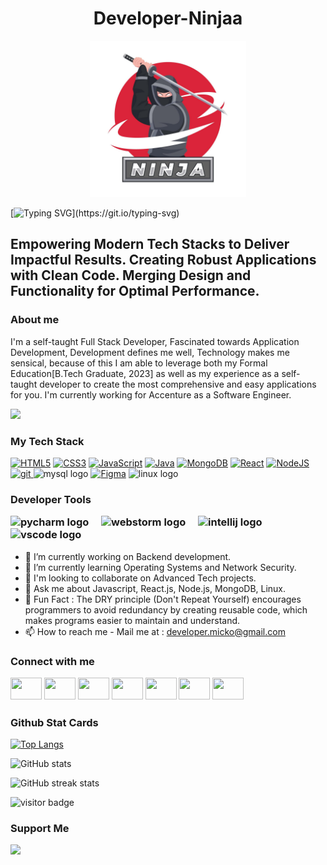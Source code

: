 <div align="center" display="flex">
<h1>Developer-Ninjaa</h1>

<img src="https://github.com/Developer-Ninjaa/Developer-Ninjaa/blob/7cd80f5300a02ff4e28c4b74141b5cac0bb8bfbb/flat-design-ninja-logo-template_23-2149017451.jpg"  width="250"/>
</div>



  [![Typing SVG](https://readme-typing-svg.demolab.com?font=Latin&weight=900&size=35&pause=500&color=3D8AF7&width=542&height=60&lines=Hi+There%2C+I'm+Jaskaran+Singh.;I'm+a+Full+Stack+Developer.;Driven+Software+Engineer.;A+Keen+Tech+Enthusiast.)](https://git.io/typing-svg)
  <div justify-content="center">
 <h2> Empowering Modern Tech Stacks to Deliver Impactful Results. Creating Robust Applications with Clean Code. Merging Design and Functionality for Optimal Performance.
   
  </div>
  
  
  <h3>About me
  </h3>
  <div>
<p text-align="left">
  I'm a self-taught Full Stack Developer, Fascinated towards Application Development, Development defines me well, Technology makes me sensical, because of this I am able to leverage both my Formal Education[B.Tech Graduate, 2023] as well as my experience as a self-taught developer to create the most comprehensive and easy applications for you. I'm currently working for Accenture as a Software Engineer.</p>
   <img src="https://media4.giphy.com/media/qgQUggAC3Pfv687qPC/giphy.gif?cid=ecf05e47ghkyjqw67pzmf26osqwm8vuffcs4l8cyv5wxc0fg&rid=giphy.gif&ct=g"
</div>


 ### My Tech Stack

<p align="left">
<a href="https://developer.mozilla.org/en-US/docs/Glossary/HTML5" target="_blank" rel="noreferrer"><img src="https://raw.githubusercontent.com/danielcranney/readme-generator/main/public/icons/skills/html5-colored.svg" width="36" height="40" alt="HTML5" /></a>
<a href="https://www.w3.org/TR/CSS/#css" target="_blank" rel="noreferrer"><img src="https://raw.githubusercontent.com/danielcranney/readme-generator/main/public/icons/skills/css3-colored.svg" width="36" height="40" alt="CSS3" /></a>
<a href="https://developer.mozilla.org/en-US/docs/Web/JavaScript" target="_blank" rel="noreferrer"><img src="https://raw.githubusercontent.com/danielcranney/readme-generator/main/public/icons/skills/javascript-colored.svg" width="36" height="40" alt="JavaScript" /></a>
<a href="https://www.oracle.com/java/" target="_blank" rel="noreferrer"><img src="https://raw.githubusercontent.com/danielcranney/readme-generator/main/public/icons/skills/java-colored.svg" width="36" height="40" alt="Java" /></a>  
<a href="https://www.mongodb.com/" target="_blank" rel="noreferrer"><img src="https://raw.githubusercontent.com/danielcranney/readme-generator/main/public/icons/skills/mongodb-colored.svg" width="36" height="40" alt="MongoDB" /></a>
<a href="https://reactjs.org/" target="_blank" rel="noreferrer"><img src="https://raw.githubusercontent.com/danielcranney/readme-generator/main/public/icons/skills/react-colored.svg" width="36" height="40" alt="React" /></a>
<a href="https://nodejs.org/en/" target="_blank" rel="noreferrer"><img src="https://raw.githubusercontent.com/danielcranney/readme-generator/main/public/icons/skills/nodejs-colored.svg" width="36" height="40" alt="NodeJS" /></a>
<a href="https://git-scm.com/" target="_blank"> <img src="https://img.icons8.com/color/48/000000/git.png" alt=" git" width="42" height"42"/> </a>
    <img src="https://cdn.jsdelivr.net/gh/devicons/devicon/icons/mysql/mysql-original.svg" height="42" alt="mysql logo"  />
<a href="https://www.figma.com/" target="_blank" rel="noreferrer"><img src="https://raw.githubusercontent.com/danielcranney/readme-generator/main/public/icons/skills/figma-colored.svg" width="36" height="40" alt="Figma" /></a>
  <img src="https://cdn.jsdelivr.net/gh/devicons/devicon/icons/linux/linux-original.svg" height="40" alt="linux logo"  />
  <img width="12" />
</p>
     
   <div>
  <h3>Developer Tools
    <p>
    <div>
  <img src="https://cdn.jsdelivr.net/gh/devicons/devicon/icons/pycharm/pycharm-original.svg" height="40" alt="pycharm logo"  />
  <img width="12" />
  <img src="https://cdn.jsdelivr.net/gh/devicons/devicon/icons/webstorm/webstorm-original.svg" height="40" alt="webstorm logo"  />
  <img width="12" />
  <img src="https://cdn.jsdelivr.net/gh/devicons/devicon/icons/intellij/intellij-original.svg" height="40" alt="intellij logo"  />
  <img width="12" />
  <img src="https://cdn.jsdelivr.net/gh/devicons/devicon/icons/vscode/vscode-original.svg" height="40" alt="vscode logo"  /> 
      </div>  
   </p>
  </div>
   
- 🔭 I’m currently working on Backend development.
- 🌱 I’m currently learning Operating Systems and Network Security.
- 👯 I'm looking to collaborate on Advanced Tech projects.
- 💬 Ask me about Javascript, React.js, Node.js, MongoDB, Linux.
- 🤟 Fun Fact : The DRY principle (Don't Repeat Yourself) encourages programmers to avoid redundancy by creating reusable code, which makes programs easier to maintain and understand.
- 📫 How to reach me - Mail me at : developer.micko@gmail.com 
    
<div>
  <h3>Connect with me
    <p>
<div>
<p align="left"> 
  <a href="https://www.facebook.com/profile.php?id=100041770744715" target="_blank" rel="noreferrer"><img src="https://raw.githubusercontent.com/danielcranney/readme-generator/main/public/icons/socials/facebook.svg" width="50" height="35" /></a>
  <a href="http://www.instagram.com/jaskaran_singhhhhhh/" target="_blank" rel="noreferrer"><img src="https://raw.githubusercontent.com/danielcranney/readme-generator/main/public/icons/socials/instagram.svg" width="50" height="35" /></a>
  <a href="https://www.linkedin.com/in/jaskaran-techno" target="_blank" rel="noreferrer"><img src="https://raw.githubusercontent.com/danielcranney/readme-generator/main/public/icons/socials/linkedin.svg" width="50" height="35" /></a> 
  <a href="https://www.twitter.com/mejaskaransingh" target="_blank" rel="noreferrer"><img src="https://raw.githubusercontent.com/danielcranney/readme-generator/main/public/icons/socials/twitter.svg" width="50" height="35" /></a>
<a href="https://discord.com/users/@Jaskaran Singh#3849" target="_blank" rel="noreferrer"><img src="https://raw.githubusercontent.com/danielcranney/readme-generator/main/public/icons/socials/discord.svg" width="50" height="35" /></a> 
<a href="https://hashnode.com/@JaskaranTechno200.hashnode.dev" target="_blank" rel="noreferrer"><img src="https://raw.githubusercontent.com/danielcranney/readme-generator/main/public/icons/socials/hashnode.svg" width="50" height="35" /></a>
<a href="https://www.twitch.tv/settings/profile" target="_blank" rel="noreferrer"><img src="https://raw.githubusercontent.com/danielcranney/readme-generator/main/public/icons/socials/twitch.svg" width="50" height="35" /></a>
  </p>
</div>  
    </p>
  </div>

  <div>

 ### Github Stat Cards   
    
[![Top Langs](https://github-readme-stats.vercel.app/api/top-langs/?username=Jaskaran-Techno&layout=compact)](https://github.com/anuraghazra/github-readme-stats)

![GitHub stats](https://github-readme-stats.vercel.app/api?username=Jaskaran-Techno&show_icons=true&count_private=true)  
    
![GitHub streak stats](https://github-readme-streak-stats.herokuapp.com/?user=Jaskaran-Techno)  

![visitor badge](https://visitor-badge.laobi.icu/badge?page_id=jwenjian.visitor-badge)
  
  
### Support Me

<a href="https://www.buymeacoffee.com/Jaskaran-Techno"><img src="https://cdn.buymeacoffee.com/buttons/v2/default-yellow.png" width="200" /></a>
  
  
  

